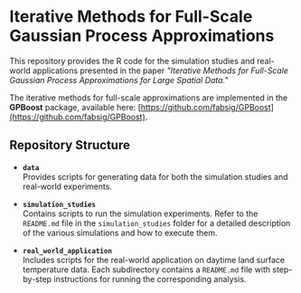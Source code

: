# Iterative Methods for Full-Scale Gaussian Process Approximations

This repository provides the R code for the simulation studies and real-world applications presented in the paper *"Iterative Methods for Full-Scale Gaussian Process Approximations for Large Spatial Data."*  

The iterative methods for full-scale approximations are implemented in the **GPBoost** package, available here: [https://github.com/fabsig/GPBoost](https://github.com/fabsig/GPBoost).

## Repository Structure

- **`data`**  
  Provides scripts for generating data for both the simulation studies and real-world experiments.

- **`simulation_studies`**  
  Contains scripts to run the simulation experiments. Refer to the `README.md` file in the `simulation_studies` folder for a detailed description of the various simulations and how to execute them.

- **`real_world_application`**  
  Includes scripts for the real-world application on daytime land surface temperature data. Each subdirectory contains a `README.md` file with step-by-step instructions for running the corresponding analysis.
